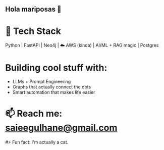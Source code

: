 ## Hola mariposas  :butterfly:

# 🔧 Tech Stack

  Python | FastAPI | Neo4j | ☁️ AWS (kinda) | AI/ML + RAG magic | Postgres

# Building cool stuff with:

  - LLMs + Prompt Engineering
  - Graphs that actually connect the dots
  - Smart automation that makes life easier

# 📫 Reach me: saieegulhane@gmail.com

#⚡ Fun fact: 
  I'm actually a cat.

